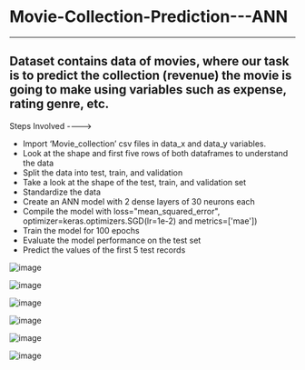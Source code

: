 # Movie-Collection-Prediction---ANN
--------------------------------------------------------
Dataset contains data of movies, where our task is to predict the collection (revenue) the movie is going to make using variables such as expense, rating genre, etc.
--------------------------------------------------------
Steps Involved ---->
 -  Import ‘Movie_collection’ csv files in data_x and data_y variables.
 -  Look at the shape and first five rows of both dataframes to understand the data
 -  Split the data into test, train, and validation
 -  Take a look at the shape of the test, train, and validation set
 -  Standardize the data
 -  Create an ANN model with 2 dense layers of 30 neurons each
 -  Compile the model with loss="mean_squared_error", optimizer=keras.optimizers.SGD(lr=1e-2) and metrics=['mae'])
 -  Train the model for 100 epochs
 -  Evaluate the model performance on the test set
 -  Predict the values of the first 5 test records

![image](https://user-images.githubusercontent.com/68370376/134771526-0d7ff0e2-8c5d-4f79-bbf1-7b3f1f3e0a7f.png)

![image](https://user-images.githubusercontent.com/68370376/134771540-70ee344e-4131-45e5-908f-5248fc6e1b61.png)

![image](https://user-images.githubusercontent.com/68370376/134771563-ee96aa30-daa8-444c-8899-40aa96618aac.png)

![image](https://user-images.githubusercontent.com/68370376/134771586-eb1c58ea-e726-44e0-ba7c-10755039ab70.png)

![image](https://user-images.githubusercontent.com/68370376/134771610-603b62e0-c46a-42d9-838e-465018a49514.png)

![image](https://user-images.githubusercontent.com/68370376/134771639-a492cb03-a347-4e6f-b4cb-9daa6b6db1ae.png)

